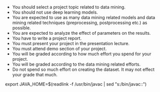 - You should select a project topic related to data mining. 
- You should not use deep learning models. 
- You are expected to use as many data mining related models and data mining related techniques (preprocessing, postprocessing etc.) as possible.
- You are expected to analyze the effect of parameters on the results.
- You have to write a project report.
- You must present your project in the presentation lecture.
- You must attend demo section of your project.
- You will be graded according to how much effort you spend for your project. 
- You will be graded according to the data mining related efforts. 
- Do not spend so much effort on creating the dataset. It may not effect your grade that much.


export JAVA_HOME=$(readlink -f /usr/bin/javac | sed "s:/bin/javac::")